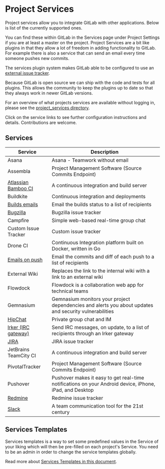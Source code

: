 # Project Services

Project services allow you to integrate GitLab with other applications. Below
is list of the currently supported ones.

You can find these within GitLab in the Services page under Project Settings if
you are at least a master on the project. Project Services are a bit like
plugins in that they allow a lot of freedom in adding functionality to GitLab.
For example there is also a service that can send an email every time someone
pushes new commits.

The services plugin system makes GitLab able to be configured to use an
[external issue tracker](services/external_issue_tracker.md).

Because GitLab is open source we can ship with the code and tests for all
plugins. This allows the community to keep the plugins up to date so that they
always work in newer GitLab versions.

For an overview of what projects services are available without logging in,
please see the [project_services directory][projects-code].

[projects-code]: https://gitlab.com/gitlab-org/gitlab-ce/tree/master/app/models/project_services

Click on the service links to see further configuration instructions and details.
Contributions are welcome.

## Services

| Service |	Description |
| ------- | ----------- |
| Asana     |	Asana - Teamwork without email |
| Assembla 	| Project Management Software (Source Commits Endpoint) |
| [Atlassian Bamboo CI](services/bamboo.md) | A continuous integration and build server |
| Buildkite | Continuous integration and deployments |
| [Builds emails](services/builds_emails.md) |	Email the builds status to a list of recipients |
| [Bugzilla](services/bugzilla.md) | Bugzilla issue tracker |
| Campfire | Simple web-based real-time group chat |
| Custom Issue Tracker | Custom issue tracker |
| Drone CI | Continuous Integration platform built on Docker, written in Go |
| [Emails on push](services/emails_on_push.md) | Email the commits and diff of each push to a list of recipients |
| External Wiki | Replaces the link to the internal wiki with a link to an external wiki |
| Flowdock | Flowdock is a collaboration web app for technical teams |
| Gemnasium | Gemnasium monitors your project dependencies and alerts you about updates and security vulnerabilities |
| [HipChat](services/hipchat.md) | Private group chat and IM |
| [Irker (IRC gateway)](services/irker.md) | Send IRC messages, on update, to a list of recipients through an Irker gateway |
| [JIRA](services/jira.md) | JIRA issue tracker |
| JetBrains TeamCity CI | A continuous integration and build server |
| PivotalTracker | Project Management Software (Source Commits Endpoint) |
| Pushover | Pushover makes it easy to get real-time notifications on your Android device, iPhone, iPad, and Desktop |
| [Redmine](services/redmine.md) | Redmine issue tracker |
| [Slack](services/slack.md) | A team communication tool for the 21st century |

## Services Templates

Services templates is a way to set some predefined values in the Service of
your liking which will then be pre-filled on each project's Service. You need
to be an admin in order to change the service templates globally.

Read more about [Services Templates in this document](../admin_area/services_templates.md).
